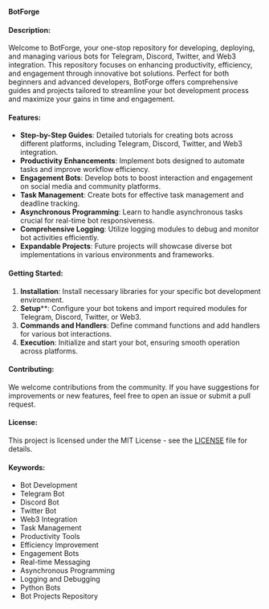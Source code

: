 **BotForge**

#### Description:
Welcome to BotForge, your one-stop repository for developing, deploying, and managing various bots for Telegram, Discord, Twitter, and Web3 integration. This repository focuses on enhancing productivity, efficiency, and engagement through innovative bot solutions. Perfect for both beginners and advanced developers, BotForge offers comprehensive guides and projects tailored to streamline your bot development process and maximize your gains in time and engagement.

#### Features:
- **Step-by-Step Guides**: Detailed tutorials for creating bots across different platforms, including Telegram, Discord, Twitter, and Web3 integration.
- **Productivity Enhancements**: Implement bots designed to automate tasks and improve workflow efficiency.
- **Engagement Bots**: Develop bots to boost interaction and engagement on social media and community platforms.
- **Task Management**: Create bots for effective task management and deadline tracking.
- **Asynchronous Programming**: Learn to handle asynchronous tasks crucial for real-time bot responsiveness.
- **Comprehensive Logging**: Utilize logging modules to debug and monitor bot activities efficiently.
- **Expandable Projects**: Future projects will showcase diverse bot implementations in various environments and frameworks.

#### Getting Started:
1. **Installation**: Install necessary libraries for your specific bot development environment.
2. **Setup****: Configure your bot tokens and import required modules for Telegram, Discord, Twitter, or Web3.
3. **Commands and Handlers**: Define command functions and add handlers for various bot interactions.
4. **Execution**: Initialize and start your bot, ensuring smooth operation across platforms.

#### Contributing:
We welcome contributions from the community. If you have suggestions for improvements or new features, feel free to open an issue or submit a pull request.

#### License:
This project is licensed under the MIT License - see the [LICENSE](LICENSE) file for details.

#### Keywords:
- Bot Development
- Telegram Bot
- Discord Bot
- Twitter Bot
- Web3 Integration
- Task Management
- Productivity Tools
- Efficiency Improvement
- Engagement Bots
- Real-time Messaging
- Asynchronous Programming
- Logging and Debugging
- Python Bots
- Bot Projects Repository
